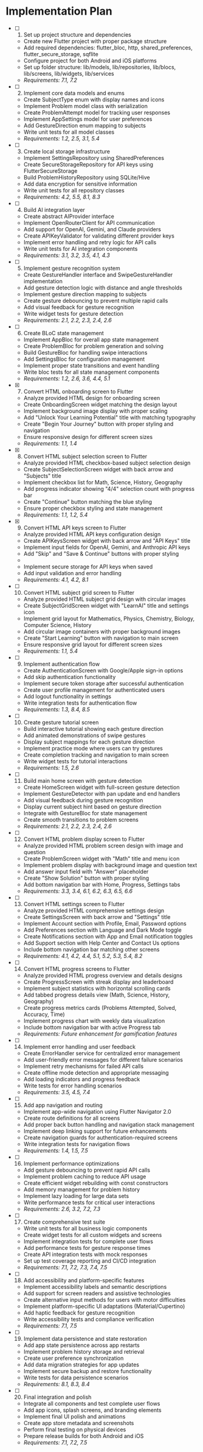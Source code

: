 # Implementation Plan

- [ ] 1. Set up project structure and dependencies



  - Create new Flutter project with proper package structure
  - Add required dependencies: flutter_bloc, http, shared_preferences, flutter_secure_storage, sqflite
  - Configure project for both Android and iOS platforms
  - Set up folder structure: lib/models, lib/repositories, lib/blocs, lib/screens, lib/widgets, lib/services
  - _Requirements: 7.1, 7.2_

- [ ] 2. Implement core data models and enums
  - Create SubjectType enum with display names and icons
  - Implement Problem model class with serialization
  - Create ProblemAttempt model for tracking user responses
  - Implement AppSettings model for user preferences
  - Add GestureDirection enum mapping to subjects
  - Write unit tests for all model classes
  - _Requirements: 1.2, 2.5, 3.1, 5.4_

- [ ] 3. Create local storage infrastructure
  - Implement SettingsRepository using SharedPreferences
  - Create SecureStorageRepository for API keys using FlutterSecureStorage
  - Build ProblemHistoryRepository using SQLite/Hive
  - Add data encryption for sensitive information
  - Write unit tests for all repository classes
  - _Requirements: 4.2, 5.5, 8.1, 8.3_

- [ ] 4. Build AI integration layer
  - Create abstract AIProvider interface
  - Implement OpenRouterClient for API communication
  - Add support for OpenAI, Gemini, and Claude providers
  - Create APIKeyValidator for validating different provider keys
  - Implement error handling and retry logic for API calls
  - Write unit tests for AI integration components
  - _Requirements: 3.1, 3.2, 3.5, 4.1, 4.3_

- [ ] 5. Implement gesture recognition system
  - Create GestureHandler interface and SwipeGestureHandler implementation
  - Add gesture detection logic with distance and angle thresholds
  - Implement gesture direction mapping to subjects
  - Create gesture debouncing to prevent multiple rapid calls
  - Add visual feedback for gesture recognition
  - Write widget tests for gesture detection
  - _Requirements: 2.1, 2.2, 2.3, 2.4, 2.6_

- [ ] 6. Create BLoC state management
  - Implement AppBloc for overall app state management
  - Create ProblemBloc for problem generation and solving
  - Build GestureBloc for handling swipe interactions
  - Add SettingsBloc for configuration management
  - Implement proper state transitions and event handling
  - Write bloc tests for all state management components
  - _Requirements: 1.2, 2.6, 3.6, 4.4, 5.1_

- [x] 7. Convert HTML onboarding screen to Flutter






  - Analyze provided HTML design for onboarding screen
  - Create OnboardingScreen widget matching the design layout
  - Implement background image display with proper scaling
  - Add "Unlock Your Learning Potential" title with matching typography
  - Create "Begin Your Journey" button with proper styling and navigation
  - Ensure responsive design for different screen sizes
  - _Requirements: 1.1, 1.4_

- [x] 8. Convert HTML subject selection screen to Flutter






  - Analyze provided HTML checkbox-based subject selection design
  - Create SubjectSelectionScreen widget with back arrow and "Subjects" title
  - Implement checkbox list for Math, Science, History, Geography
  - Add progress indicator showing "4/4" selection count with progress bar
  - Create "Continue" button matching the blue styling
  - Ensure proper checkbox styling and state management
  - _Requirements: 1.1, 1.2, 5.4_

- [x] 9. Convert HTML API keys screen to Flutter





  - Analyze provided HTML API keys configuration design
  - Create APIKeysScreen widget with back arrow and "API Keys" title
  - Implement input fields for OpenAI, Gemini, and Anthropic API keys
  - Add "Skip" and "Save & Continue" buttons with proper styling
  - 
  - Implement secure storage for API keys when saved
  - Add input validation and error handling
  - _Requirements: 4.1, 4.2, 8.1_

- [ ] 10. Convert HTML subject grid screen to Flutter
  - Analyze provided HTML subject grid design with circular images
  - Create SubjectGridScreen widget with "LearnAI" title and settings icon
  - Implement grid layout for Mathematics, Physics, Chemistry, Biology, Computer Science, History
  - Add circular image containers with proper background images
  - Create "Start Learning" button with navigation to main screen
  - Ensure responsive grid layout for different screen sizes
  - _Requirements: 1.1, 5.4_

- [ ] 9. Implement authentication flow
  - Create AuthenticationScreen with Google/Apple sign-in options
  - Add skip authentication functionality
  - Implement secure token storage after successful authentication
  - Create user profile management for authenticated users
  - Add logout functionality in settings
  - Write integration tests for authentication flow
  - _Requirements: 1.3, 8.4, 8.5_

- [ ] 10. Create gesture tutorial screen
  - Build interactive tutorial showing each gesture direction
  - Add animated demonstrations of swipe gestures
  - Display subject mappings for each gesture direction
  - Implement practice mode where users can try gestures
  - Create completion tracking and navigation to main screen
  - Write widget tests for tutorial interactions
  - _Requirements: 1.5, 2.6_

- [ ] 11. Build main home screen with gesture detection
  - Create HomeScreen widget with full-screen gesture detection
  - Implement GestureDetector with pan update and end handlers
  - Add visual feedback during gesture recognition
  - Display current subject hint based on gesture direction
  - Integrate with GestureBloc for state management
  - Create smooth transitions to problem screens
  - _Requirements: 2.1, 2.2, 2.3, 2.4, 2.6_

- [ ] 12. Convert HTML problem display screen to Flutter
  - Analyze provided HTML problem screen design with image and question
  - Create ProblemScreen widget with "Math" title and menu icon
  - Implement problem display with background image and question text
  - Add answer input field with "Answer" placeholder
  - Create "Show Solution" button with proper styling
  - Add bottom navigation bar with Home, Progress, Settings tabs
  - _Requirements: 3.3, 3.4, 6.1, 6.2, 6.3, 6.5, 6.6_

- [ ] 13. Convert HTML settings screen to Flutter
  - Analyze provided HTML comprehensive settings design
  - Create SettingsScreen with back arrow and "Settings" title
  - Implement Account section with Profile, Email, Password options
  - Add Preferences section with Language and Dark Mode toggle
  - Create Notifications section with App and Email notification toggles
  - Add Support section with Help Center and Contact Us options
  - Include bottom navigation bar matching other screens
  - _Requirements: 4.1, 4.2, 4.4, 5.1, 5.2, 5.3, 5.4, 8.2_

- [ ] 14. Convert HTML progress screens to Flutter
  - Analyze provided HTML progress overview and details designs
  - Create ProgressScreen with streak display and leaderboard
  - Implement subject statistics with horizontal scrolling cards
  - Add tabbed progress details view (Math, Science, History, Geography)
  - Create progress metrics cards (Problems Attempted, Solved, Accuracy, Time)
  - Implement progress chart with weekly data visualization
  - Include bottom navigation bar with active Progress tab
  - _Requirements: Future enhancement for gamification features_

- [ ] 14. Implement error handling and user feedback
  - Create ErrorHandler service for centralized error management
  - Add user-friendly error messages for different failure scenarios
  - Implement retry mechanisms for failed API calls
  - Create offline mode detection and appropriate messaging
  - Add loading indicators and progress feedback
  - Write tests for error handling scenarios
  - _Requirements: 3.5, 4.5, 7.4_

- [ ] 15. Add app navigation and routing
  - Implement app-wide navigation using Flutter Navigator 2.0
  - Create route definitions for all screens
  - Add proper back button handling and navigation stack management
  - Implement deep linking support for future enhancements
  - Create navigation guards for authentication-required screens
  - Write integration tests for navigation flows
  - _Requirements: 1.4, 1.5, 7.5_

- [ ] 16. Implement performance optimizations
  - Add gesture debouncing to prevent rapid API calls
  - Implement problem caching to reduce API usage
  - Create efficient widget rebuilding with const constructors
  - Add memory management for problem history
  - Implement lazy loading for large data sets
  - Write performance tests for critical user interactions
  - _Requirements: 2.6, 3.2, 7.2, 7.3_

- [ ] 17. Create comprehensive test suite
  - Write unit tests for all business logic components
  - Create widget tests for all custom widgets and screens
  - Implement integration tests for complete user flows
  - Add performance tests for gesture response times
  - Create API integration tests with mock responses
  - Set up test coverage reporting and CI/CD integration
  - _Requirements: 7.1, 7.2, 7.3, 7.4, 7.5_

- [ ] 18. Add accessibility and platform-specific features
  - Implement accessibility labels and semantic descriptions
  - Add support for screen readers and assistive technologies
  - Create alternative input methods for users with motor difficulties
  - Implement platform-specific UI adaptations (Material/Cupertino)
  - Add haptic feedback for gesture recognition
  - Write accessibility tests and compliance verification
  - _Requirements: 7.1, 7.5_

- [ ] 19. Implement data persistence and state restoration
  - Add app state persistence across app restarts
  - Implement problem history storage and retrieval
  - Create user preference synchronization
  - Add data migration strategies for app updates
  - Implement secure backup and restore functionality
  - Write tests for data persistence scenarios
  - _Requirements: 8.1, 8.3, 8.4_

- [ ] 20. Final integration and polish
  - Integrate all components and test complete user flows
  - Add app icons, splash screens, and branding elements
  - Implement final UI polish and animations
  - Create app store metadata and screenshots
  - Perform final testing on physical devices
  - Prepare release builds for both Android and iOS
  - _Requirements: 7.1, 7.2, 7.5_